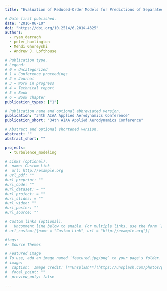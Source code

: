 ```yaml
---
title: "Evaluation of Reduced-Order Models for Predictions of Separated and Vortical Flows"

# Date first published.
date: "2016-06-10"
doi: "https://doi.org/10.2514/6.2016-4325"
authors:
  - ryan_darragh
  - peter_hamlington
  - Mehdi Ghoreyshi
  - Andrew J. Lofthouse

# Publication type.
# Legend:
# 0 = Uncategorized
# 1 = Conference proceedings
# 2 = Journal
# 3 = Work in progress
# 4 = Technical report
# 5 = Book
# 6 = Book chapter
publication_types: ["1"]

# Publication name and optional abbreviated version.
publication: "34th AIAA Applied Aerodynamics Conference"
publication_short: "34th AIAA Applied Aerodynamics Conference"

# Abstract and optional shortened version.
abstract: ""
abstract_short: ""

projects:
  - turbulence_modeling

# Links (optional).
#- name: Custom Link
#  url: http://example.org
# url_pdf: ""
#url_preprint: ""
#url_code: ""
#url_dataset: = ""
#url_project: = ""
#url_slides: = ""
#url_video: ""
#url_poster: ""
#url_source: ""

# Custom links (optional).
#   Uncomment line below to enable. For multiple links, use the form `[{...}, {...}, {...}]`.
# url_custom:[{name = "Custom Link", url = "http://example.org"}]

#tags:
#- Source Themes

# Featured image
# To use, add an image named `featured.jpg/png` to your page's folder.
# image:
#  caption: 'Image credit: [**Unsplash**](https://unsplash.com/photos/pLCdAaMFLTE)'
#  focal_point: ""
#  preview_only: false

---
```

